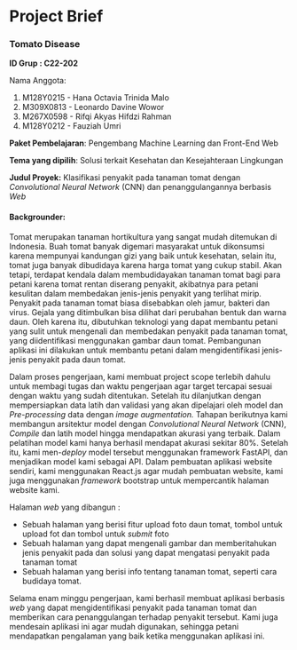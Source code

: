 # Project Brief
### Tomato Disease

**ID Grup : C22-202**

Nama Anggota:

1. M128Y0215 - Hana Octavia Trinida Malo
1. M309X0813 - Leonardo Davine Wowor
1. M267X0598 - Rifqi Akyas Hifdzi Rahman
1. M128Y0212 - Fauziah Umri

**Paket Pembelajaran**: Pengembang Machine Learning dan Front-End Web

**Tema yang dipilih**: Solusi terkait Kesehatan dan Kesejahteraan Lingkungan

**Judul Proyek:** Klasifikasi penyakit pada tanaman tomat dengan *Convolutional Neural Network* (CNN) dan penanggulangannya berbasis *Web*
#### **Backgrounder:**
Tomat merupakan tanaman hortikultura yang sangat mudah ditemukan di Indonesia. Buah tomat banyak digemari masyarakat untuk dikonsumsi karena mempunyai kandungan gizi yang baik untuk kesehatan, selain itu, tomat juga banyak dibudidaya karena harga tomat yang cukup stabil. Akan tetapi, terdapat kendala dalam membudidayakan tanaman tomat bagi para petani karena tomat rentan diserang penyakit, akibatnya para petani kesulitan dalam membedakan jenis-jenis penyakit yang terlihat mirip. Penyakit pada tanaman tomat biasa disebabkan oleh jamur, bakteri dan virus. Gejala yang ditimbulkan bisa dilihat dari perubahan bentuk dan warna daun. Oleh karena itu, dibutuhkan teknologi yang dapat membantu petani yang sulit untuk mengenali dan membedakan penyakit pada tanaman tomat, yang diidentifikasi menggunakan gambar daun tomat. Pembangunan aplikasi ini dilakukan untuk membantu petani dalam mengidentifikasi jenis-jenis penyakit pada daun tomat. 

Dalam proses pengerjaan, kami membuat project scope terlebih dahulu untuk membagi tugas dan waktu pengerjaan agar target tercapai sesuai dengan waktu yang sudah ditentukan.  Setelah itu dilanjutkan dengan mempersiapkan data latih dan validasi yang akan dipelajari oleh model dan *Pre-processing* data dengan *image augmentation.* Tahapan berikutnya kami membangun arsitektur model dengan *Convolutional Neural Network* (CNN), *Compile* dan latih model hingga mendapatkan akurasi yang terbaik. Dalam pelatihan model kami hanya berhasil mendapat akurasi sekitar 80%. Setelah itu, kami men-*deploy* model tersebut menggunakan framework FastAPI, dan menjadikan model kami sebagai API. Dalam pembuatan aplikasi website sendiri, kami menggunakan React.js agar mudah pembuatan website, kami juga menggunakan *framework* bootstrap untuk mempercantik halaman website kami.

Halaman *web* yang dibangun :

- Sebuah halaman yang berisi fitur upload foto daun tomat, tombol untuk upload fot dan tombol untuk *submit* foto
- Sebuah halaman yang dapat mengenali gambar dan memberitahukan jenis penyakit pada dan solusi yang dapat mengatasi penyakit pada tanaman tomat
- Sebuah halaman yang berisi info tentang tanaman tomat, seperti cara budidaya tomat.

Selama enam minggu pengerjaan, kami berhasil membuat aplikasi berbasis *web* yang dapat mengidentifikasi penyakit pada tanaman tomat dan memberikan cara penanggulangan terhadap penyakit tersebut. Kami juga mendesain aplikasi ini agar mudah digunakan, sehingga petani mendapatkan pengalaman yang baik ketika menggunakan aplikasi ini.
